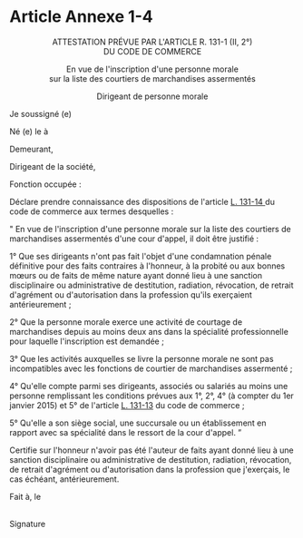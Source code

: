 # Article Annexe 1-4

<p align='center'>ATTESTATION PRÉVUE PAR L'ARTICLE R. 131-1 (II, 2°) <br/>DU CODE DE COMMERCE <br/></p><p align='center'>En vue de l'inscription d'une personne morale <br/>sur la liste des courtiers de marchandises assermentés </p><p align='center'>Dirigeant de personne morale <br/></p><p align='left'>Je soussigné (e) </p><p align='left'>Né (e) le à </p><p align='left'>Demeurant, </p><p align='left'>Dirigeant de la société, </p><p align='left'>Fonction occupée : </p><p align='left'>Déclare prendre connaissance des dispositions de l'article <a href='/code-de-commerce/partie-legislative/livre-ier-du-commerce-en-general/titre-iii-des-courtiers-des-commissionnaires-des-transporteurs-et-des-agents-commerciaux/chapitre-ier-des-courtiers/section-2-des-courtiers-de-marchandises-assermentes/sous-section-1-conditions-dassermentation/l131-14.md' title='Code de commerce - art. L131-14 (V)'>L. 131-14 </a>du code de commerce aux termes desquelles : </p><p align='left'>" En vue de l'inscription d'une personne morale sur la liste des courtiers de marchandises assermentés d'une cour d'appel, il doit être justifié : </p><p align='left'>1° Que ses dirigeants n'ont pas fait l'objet d'une condamnation pénale définitive pour des faits contraires à l'honneur, à la probité ou aux bonnes mœurs ou de faits de même nature ayant donné lieu à une sanction disciplinaire ou administrative de destitution, radiation, révocation, de retrait d'agrément ou d'autorisation dans la profession qu'ils exerçaient antérieurement ; </p><p align='left'>2° Que la personne morale exerce une activité de courtage de marchandises depuis au moins deux ans dans la spécialité professionnelle pour laquelle l'inscription est demandée ; </p><p>3° Que les activités auxquelles se livre la personne morale ne sont pas incompatibles avec les fonctions de courtier de marchandises assermenté ; </p><p>4° Qu'elle compte parmi ses dirigeants, associés ou salariés au moins une personne remplissant les conditions prévues aux 1°, 2°, 4° (à compter du 1er janvier 2015) et 5° de l'article <a href='/code-de-commerce/partie-legislative/livre-ier-du-commerce-en-general/titre-iii-des-courtiers-des-commissionnaires-des-transporteurs-et-des-agents-commerciaux/chapitre-ier-des-courtiers/section-2-des-courtiers-de-marchandises-assermentes/sous-section-1-conditions-dassermentation/l131-13.md' title='Code de commerce - art. L131-13 (V)'>L. 131-13</a> du code de commerce ; </p><p>5° Qu'elle a son siège social, une succursale ou un établissement en rapport avec sa spécialité dans le ressort de la cour d'appel. ” </p><p>Certifie sur l'honneur n'avoir pas été l'auteur de faits ayant donné lieu à une sanction disciplinaire ou administrative de destitution, radiation, révocation, de retrait d'agrément ou d'autorisation dans la profession que j'exerçais, le cas échéant, antérieurement. </p><p>Fait à, le <br/></p><br/>Signature